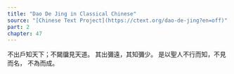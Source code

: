 ```yaml
---
title: "Dao De Jing in Classical Chinese"
source: "[Chinese Text Project](https://ctext.org/dao-de-jing?en=off)"
part: 2
chapter: 47
---
```

不出戶知天下；不闚牖見天道。
其出彌遠，其知彌少。
是以聖人不行而知，不見而名，
不為而成。
